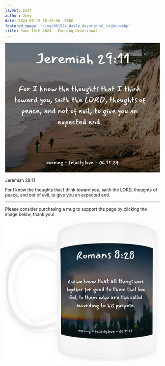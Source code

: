```yaml
---
layout: post
author: Joey
date: 2024-06-15 16:20:00 -0500
featured_image: "/img/061524_daily_devotional_night.webp"
title: June 15th 2024 - Evening Devotional
---
```


[![June 15th 2024 - Evening Devotional](/img/061524_daily_devotional_night.webp)](/img/061524_daily_devotional_night.webp)

Jeremiah 29:11

For I know the thoughts that I think toward you, saith the LORD, thoughts of peace, and not of evil, to give you an expected end.

<hr>

Please consider purchasing a mug to support the page by clicking the image below, thank you!

[![June 15th 2024 - Evening Devotional - Mug](/img/mugs/061124_morning_mug.webp)](https://www.joeybrinkman.com/shop)